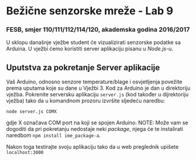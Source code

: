 # Bežične senzorske mreže - Lab 9

### FESB, smjer 110/111/112/114/120, akademska godina 2016/2017

U sklopu današnje vježbe student će vizualizirati senzorske podatke sa Arduina. U vježbi ćemo koristiti server aplikaciju pisanu u *Node.js*-u.

## Uputstva za pokretanje Server aplikacije

Vaš Arduino, odnosno senzore temperature/blage i osvjetljenja povežite prema uputama koje su dane u Vježbi 3. Kod za Arduino je dan u direktoriju vježba. Pokrenite serversku aplikaciju ```server.js``` (kod također u dijrektoriju vježba) tako da u komandnom prozoru izvršite sljedeću naredbu:
```
node server.js COMX
```
gdje X označava COM port na koji se spojen Arduino. NOTE: Može vam se dogoditi da pri pokretanju nedostaje neki *package*, njega će te instalirati naredbom ```npm install ime_package-a```.

Nakon toga testirajte svoju aplikaciju tako da u web preglednik upišete ```localhost:3000```
